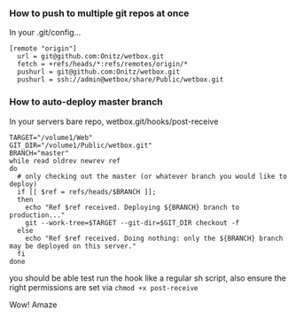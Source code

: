 ### How to push to multiple git repos at once ###

In your .git/config...
```
[remote "origin"]
  url = git@github.com:Onitz/wetbox.git
  fetch = +refs/heads/*:refs/remotes/origin/*
  pushurl = git@github.com:Onitz/wetbox.git
  pushurl = ssh://admin@wetbox/share/Public/wetbox.git
```

### How to auto-deploy master branch ###
In your servers bare repo, wetbox.git/hooks/post-receive 
```
TARGET="/volume1/Web"
GIT_DIR="/volume1/Public/wetbox.git"
BRANCH="master"
while read oldrev newrev ref
do
  # only checking out the master (or whatever branch you would like to deploy)
  if [[ $ref = refs/heads/$BRANCH ]];
  then
    echo "Ref $ref received. Deploying ${BRANCH} branch to production..."
    git --work-tree=$TARGET --git-dir=$GIT_DIR checkout -f
  else
    echo "Ref $ref received. Doing nothing: only the ${BRANCH} branch may be deployed on this server."
  fi
done
```
you should be able test run the hook like a regular sh script, also ensure the right permissions are set via 
`chmod +x post-receive` 

Wow! Amaze 